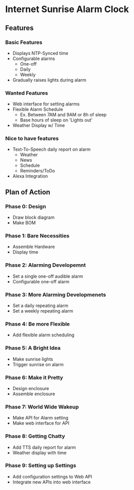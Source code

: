 # Internet Sunrise Alarm Clock
## Features
### Basic Features
* Displays NTP-Synced time
* Configurable alarms
    * One-off
    * Daily
    * Weekly
* Gradually raises lights during alarm

### Wanted Features
* Web interface for setting alarms
* Flexible Alarm Schedule
    * Ex. Between 7AM and 9AM or 8h of sleep
    * Base hours of sleep on 'Lights out'
* Weather Display w/ Time

### Nice to have features
* Text-To-Speech daily report on alarm
    * Weather
    * News
    * Schedule
    * Reminders/ToDo
* Alexa Integration

## Plan of Action
### Phase 0: Design
* Draw block diagram
* Make BOM

### Phase 1: Bare Necessities
* Assemble Hardware
* Display time

### Phase 2: Alarming Developemnt
* Set a single one-off audible alarm
* Configurable one-off alarm

### Phase 3: More Alarming Developmenets
* Set a daily repeating alarm
* Set a weekly repeating alarm

### Phase 4: Be more Flexible
* Add flexible alarm scheduling

### Phase 5: A Bright Idea
* Make sunrise lights
* Trigger sunrise on alarm

### Phase 6: Make it Pretty
* Design enclosure
* Assemble enclosure

### Phase 7: World Wide Wakeup
* Make API for Alarm setting
* Make web interface for API

### Phase 8: Getting Chatty
* Add TTS daily report for alarm
* Weather display with time

### Phase 9: Setting up Settings
* Add configuration settings to Web API
* Integrate new APIs into web interface

